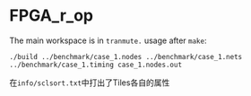 # FPGA_r_op

The main workspace is in `tranmute.` usage after `make`:

```
./build ../benchmark/case_1.nodes ../benchmark/case_1.nets ../benchmark/case_1.timing case_1.nodes.out
```

在`info/sclsort.txt`中打出了Tiles各自的属性